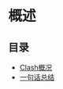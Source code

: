 # 概述

## 目录
- [Clash概况](#clash%E6%A6%82%E5%86%B5)
- [一句话总结](#%E4%B8%80%E5%8F%A5%E8%AF%9D%E6%80%BB%E7%BB%93)